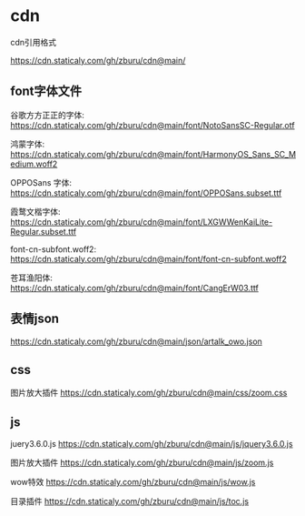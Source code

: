 # cdn

cdn引用格式  

https://cdn.staticaly.com/gh/zburu/cdn@main/


## font字体文件

谷歌方方正正的字体: https://cdn.staticaly.com/gh/zburu/cdn@main/font/NotoSansSC-Regular.otf

鸿蒙字体: https://cdn.staticaly.com/gh/zburu/cdn@main/font/HarmonyOS_Sans_SC_Medium.woff2

OPPOSans 字体: https://cdn.staticaly.com/gh/zburu/cdn@main/font/OPPOSans.subset.ttf

霞鹜文楷字体: https://cdn.staticaly.com/gh/zburu/cdn@main/font/LXGWWenKaiLite-Regular.subset.ttf

font-cn-subfont.woff2: https://cdn.staticaly.com/gh/zburu/cdn@main/font/font-cn-subfont.woff2

苍耳渔阳体: https://cdn.staticaly.com/gh/zburu/cdn@main/font/CangErW03.ttf


## 表情json

https://cdn.staticaly.com/gh/zburu/cdn@main/json/artalk_owo.json

## css

图片放大插件 https://cdn.staticaly.com/gh/zburu/cdn@main/css/zoom.css


## js

juery3.6.0.js https://cdn.staticaly.com/gh/zburu/cdn@main/js/jquery3.6.0.js

图片放大插件 https://cdn.staticaly.com/gh/zburu/cdn@main/js/zoom.js

wow特效 https://cdn.staticaly.com/gh/zburu/cdn@main/js/wow.js

目录插件 https://cdn.staticaly.com/gh/zburu/cdn@main/js/toc.js

